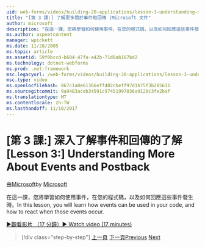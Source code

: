 ```yaml
---
uid: web-forms/videos/building-20-applications/lesson-3-understanding-more-about-events-and-postback
title: "[第 3 課:] 了解更多關於事件和回傳 |Microsoft 文件"
author: microsoft
description: "在這一課，您將學習如何使用事件，在您的程式碼，以及如何回應這些事件發生時。"
ms.author: aspnetcontent
manager: wpickett
ms.date: 11/28/2005
ms.topic: article
ms.assetid: 59f0bccd-b604-47fa-a42b-71d8ab187bd2
ms.technology: dotnet-webforms
ms.prod: .net-framework
msc.legacyurl: /web-forms/videos/building-20-applications/lesson-3-understanding-more-about-events-and-postback
msc.type: video
ms.openlocfilehash: 867c1a0e61366eff402cbeff97d1b75f3b285611
ms.sourcegitcommit: 9a9483aceb34591c97451997036a9120c3fe2baf
ms.translationtype: MT
ms.contentlocale: zh-TW
ms.lasthandoff: 11/10/2017
---
```

<a name="lesson-3--understanding-more-about-events-and-postback"></a><span data-ttu-id="c8632-103">[第 3 課:] 深入了解事件和回傳的了解</span><span class="sxs-lookup"><span data-stu-id="c8632-103">[Lesson 3:]  Understanding More About Events and Postback</span></span>
====================
<span data-ttu-id="c8632-104">由[Microsoft](https://github.com/microsoft)</span><span class="sxs-lookup"><span data-stu-id="c8632-104">by [Microsoft](https://github.com/microsoft)</span></span>

<span data-ttu-id="c8632-105">在這一課，您將學習如何使用事件，在您的程式碼，以及如何回應這些事件發生時。</span><span class="sxs-lookup"><span data-stu-id="c8632-105">In this lesson, you will learn how events can be used in your code, and how to react when those events occur.</span></span>

[<span data-ttu-id="c8632-106">&#9654;觀看影片 （17 分鐘）</span><span class="sxs-lookup"><span data-stu-id="c8632-106">&#9654; Watch video (17 minutes)</span></span>](https://channel9.msdn.com/Blogs/ASP-NET-Site-Videos/lesson-3-understanding-more-about-events-and-postback)

>[!div class="step-by-step"]
<span data-ttu-id="c8632-107">[上一頁](lesson-2-creating-a-web-forms-user-interface.md)
[下一頁](lesson-4-understanding-web-application-state.md)</span><span class="sxs-lookup"><span data-stu-id="c8632-107">[Previous](lesson-2-creating-a-web-forms-user-interface.md)
[Next](lesson-4-understanding-web-application-state.md)</span></span>
